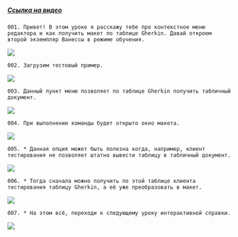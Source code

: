 ﻿##### [Ссылка на видео](https://youtu.be/5oqqcwcwSWQ)

	001. Привет! В этом уроке я расскажу тебе про контекстное меню редактора и как получить макет по таблице Gherkin. Давай откроем второй экземпляр Ванессы в режиме обучения.

![](https://vanessa-files.do.bit-erp.ru/Doc/1.2.040.1/MD/Глава13/images/000_КонтекстноеМенюРедактораПолучитьМакетПоТаблицеGherkin.png)

	002. Загрузим тестовый пример.

![](https://vanessa-files.do.bit-erp.ru/Doc/1.2.040.1/MD/Глава13/images/004_КонтекстноеМенюРедактораПолучитьМакетПоТаблицеGherkin.png)

	003. Данный пункт меню позволяет по таблице Gherkin получить табличный документ.

![](https://vanessa-files.do.bit-erp.ru/Doc/1.2.040.1/MD/Глава13/images/010_КонтекстноеМенюРедактораПолучитьМакетПоТаблицеGherkin.png)

	004. При выполнении команды будет открыто окно макета.

![](https://vanessa-files.do.bit-erp.ru/Doc/1.2.040.1/MD/Глава13/images/014_КонтекстноеМенюРедактораПолучитьМакетПоТаблицеGherkin.png)

	005. * Данная опция может быть полезна когда, например, клиент тестирования не позволяет штатно вывести таблицу в табличный документ.

![](https://vanessa-files.do.bit-erp.ru/Doc/1.2.040.1/MD/Глава13/images/015_КонтекстноеМенюРедактораПолучитьМакетПоТаблицеGherkin.png)

	006. * Тогда сначала можно получить по этой таблице клиента тестирования таблицу Gherkin, а её уже преобразовать в макет.

![](https://vanessa-files.do.bit-erp.ru/Doc/1.2.040.1/MD/Глава13/images/016_КонтекстноеМенюРедактораПолучитьМакетПоТаблицеGherkin.png)

	007. * На этом всё, переходи к следующему уроку интерактивной справки.

![](https://vanessa-files.do.bit-erp.ru/Doc/1.2.040.1/MD/Глава13/images/017_КонтекстноеМенюРедактораПолучитьМакетПоТаблицеGherkin.png)
